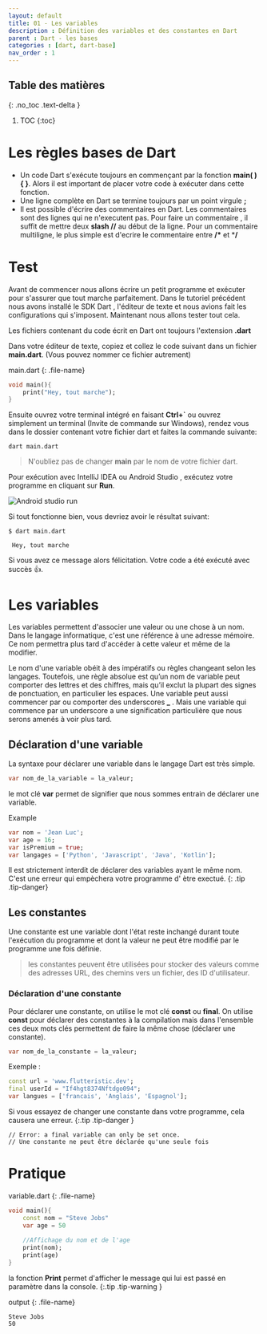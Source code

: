 ```yaml
---
layout: default
title: 01 - Les variables
description : Définition des variables et des constantes en Dart
parent : Dart - les bases
categories : [dart, dart-base]
nav_order : 1
---
```



## Table des matières
{: .no_toc .text-delta }

1. TOC
{:toc}


# Les règles bases de Dart

- Un code Dart s'exécute toujours en commençant par la fonction **main(  ){   }**. Alors il est important de placer votre code à exécuter dans cette fonction.
- Une ligne complète en Dart se termine toujours par un point virgule  **;**
- Il est possible d'écrire des commentaires en Dart. Les commentaires sont des lignes qui ne n'executent pas. Pour faire un commentaire , il suffit de mettre deux **slash //** au début de la ligne. Pour un commentaire multiligne, le plus simple est d'ecrire le commentaire entre **/\*** et ***/**

# Test 

Avant de commencer nous allons écrire un petit programme et exécuter pour s'assurer que tout marche parfaitement. Dans le tutoriel précédent nous avons installé le SDK Dart , l'éditeur de texte et nous avions fait les configurations qui s'imposent. Maintenant nous allons tester tout cela.

Les fichiers contenant du code écrit en Dart ont toujours l'extension **.dart**

Dans votre éditeur de texte, copiez et collez le code suivant dans un fichier **main.dart**. (Vous pouvez nommer ce fichier autrement)

main.dart
{: .file-name}
```dart
void main(){
    print("Hey, tout marche");
}
```

Ensuite ouvrez votre terminal intégré en faisant **Ctrl+`** ou ouvrez simplement un terminal (Invite de commande sur Windows), rendez vous dans le dossier contenant votre fichier dart et faites la commande suivante:

```terminal
dart main.dart
```

>  N'oubliez pas de changer **main** par le nom de votre fichier dart.

Pour exécution avec IntelliJ IDEA ou Android Studio , exécutez votre programme en cliquant sur **Run**. 

![Android studio run](https://flutter.dev/assets/tools/android-studio/main-toolbar-857fe8c36d38020e27b502ec643ea8b1716edbe150cc6e39e3560f8fb7bda5b2.png)

Si tout fonctionne bien, vous devriez avoir le résultat suivant:

 ```terminal
$ dart main.dart

  Hey, tout marche
 ```

Si vous avez ce message alors félicitation. Votre code a été exécuté avec succès 👍.



# Les variables


Les variables permettent d'associer une valeur ou une chose à un nom. Dans le langage informatique, c'est une référence à une adresse mémoire. Ce nom permettra plus tard d'accéder à cette valeur et même de la modifier.

Le nom d'une variable obéit à des impératifs ou règles changeant selon les langages. Toutefois, une règle absolue est qu’un nom de variable peut comporter des lettres et des chiffres, mais qu’il exclut la plupart des signes de ponctuation, en particulier les espaces. Une variable peut aussi commencer par ou comporter des underscores **_** . Mais une variable qui commence par un underscore a une signification particulière que nous serons amenés à voir plus tard.


## Déclaration d'une variable

La syntaxe pour déclarer une variable dans le langage Dart est très simple.

```dart
var nom_de_la_variable = la_valeur;
```

le mot clé **var** permet de signifier que nous sommes entrain de déclarer une variable.

Example

```dart
var nom = 'Jean Luc';
var age = 16;
var isPremium = true;
var langages = ['Python', 'Javascript', 'Java', 'Kotlin'];
```

Il est strictement interdit de déclarer des variables ayant le même nom. C'est une erreur qui empèchera votre programme d' ètre exectué.
{: .tip .tip-danger}

## Les constantes

Une constante est une variable dont l'état reste inchangé durant toute l'exécution du programme et dont la valeur ne peut être modifié par le programme une fois définie.

> les constantes peuvent être utilisées pour stocker des valeurs comme des adresses URL, des chemins vers un fichier, des ID d'utilisateur.

### Déclaration d'une constante
Pour déclarer une constante, on utilise le mot clé **const** ou **final**. On utilise **const** pour déclarer des constantes à la compilation mais dans l'ensemble ces deux mots clés permettent de faire la même chose (déclarer une constante).

```dart
var nom_de_la_constante = la_valeur;
```

Exemple :

```dart
const url = 'www.flutteristic.dev';
final userId = "If4hgt8374Nftdgo094";
var langues = ['francais', 'Anglais', 'Espagnol'];
```



Si vous essayez de changer une constante dans votre programme, cela causera une erreur.
{:.tip .tip-danger }

```
// Error: a final variable can only be set once.
// Une constante ne peut être déclarée qu'une seule fois
```

# Pratique

variable.dart
{: .file-name}
```dart
void main(){
    const nom = "Steve Jobs"
    var age = 50
    
    //Affichage du nom et de l'age
    print(nom);
    print(age)
}
```

la fonction **Print** permet d'afficher le message qui lui est passé en paramètre dans la console.
{:.tip .tip-warning }

output
{: .file-name}
```
Steve Jobs
50
```